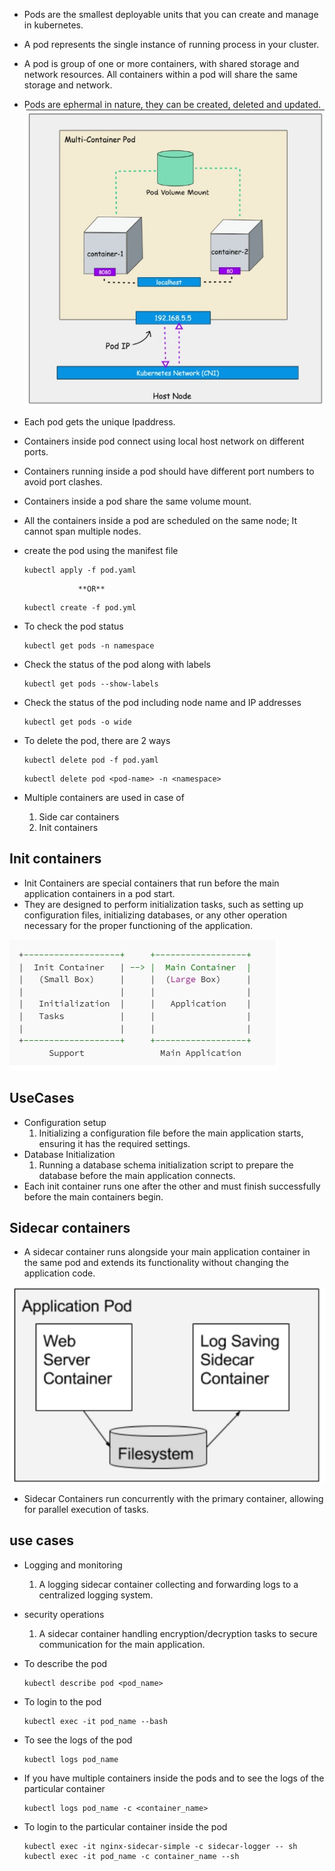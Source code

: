 * Pods are the smallest deployable units that you can create and manage in kubernetes.
* A pod represents the single instance of running process in your cluster.
* A pod is group of one or more containers, with shared storage and network resources. All containers within a pod will share the same storage and network.
* Pods are ephermal in nature, they can be created, deleted and updated.
![pod](pod.jpg)
* Each pod gets the unique Ipaddress.
* Containers inside pod connect using local host network on different ports.
* Containers running inside a pod should have different port numbers to avoid port clashes.
* Containers inside a pod share the same volume mount.
* All the containers inside a pod are scheduled on the same node; It cannot span multiple nodes.
* create the pod using the manifest file
  ```
  kubectl apply -f pod.yaml
  ```

                  **OR**

  ```
  kubectl create -f pod.yml
  ```
* To check the pod status 
   ```
   kubectl get pods -n namespace
   ```
* Check the status of the pod along with labels
  ```
  kubectl get pods --show-labels
  ```
* Check the status of the pod including node name and IP addresses
  ```
  kubectl get pods -o wide
  ```
* To delete the pod, there are 2 ways
  ```
  kubectl delete pod -f pod.yaml
  ```
  ```
  kubectl delete pod <pod-name> -n <namespace>
  ```

* Multiple containers are used in case of 
   1) Side car containers
   2) Init containers
## Init containers
* Init Containers are special containers that run before the main application containers in a pod start.
* They are designed to perform initialization tasks, such as setting up configuration files, initializing databases, or any other operation necessary for the proper functioning of the application.

![init container](Init_container.jpg)

## UseCases
* Configuration setup
   1) Initializing a configuration file before the main application starts, ensuring it has the required settings.
* Database Initialization
   1) Running a database schema initialization script to prepare the database before the main application connects.
* Each init container runs one after the other and must finish successfully before the main containers begin.
## Sidecar containers
* A sidecar container runs alongside your main application container in the same pod and extends its functionality without changing the application code.

![side_car](sidecar.jpg)

* Sidecar Containers run concurrently with the primary container, allowing for parallel execution of tasks.
## use cases
* Logging and monitoring
  1)  A logging sidecar container collecting and forwarding logs to a centralized logging system.
* security operations
  1) A sidecar container handling encryption/decryption tasks to secure communication for the main application.

* To describe the pod
  ```
  kubectl describe pod <pod_name> 
  ```
* To login to the pod
  ```
  kubectl exec -it pod_name --bash
  ```
* To see the logs of the pod
  ```
  kubectl logs pod_name
  ```
* If you have multiple containers inside the pods and to see the logs of the particular container
  ```
  kubectl logs pod_name -c <container_name>
  ```
* To login to the particular container inside the pod
  ```
  kubectl exec -it nginx-sidecar-simple -c sidecar-logger -- sh
  kubectl exec -it pod_name -c container_name --sh
  ```